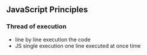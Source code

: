 ## JavaScript Principles

### Thread of execution
- line by line execution the code
- JS single execution one line executed at once time

  
